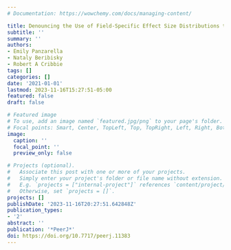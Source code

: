 ```yaml
---
# Documentation: https://wowchemy.com/docs/managing-content/

title: Denouncing the Use of Field-Specific Effect Size Distributions to Inform Magnitude
subtitle: ''
summary: ''
authors:
- Emily Panzarella
- Nataly Beribisky
- Robert A Cribbie
tags: []
categories: []
date: '2021-01-01'
lastmod: 2023-11-16T15:27:51-05:00
featured: false
draft: false

# Featured image
# To use, add an image named `featured.jpg/png` to your page's folder.
# Focal points: Smart, Center, TopLeft, Top, TopRight, Left, Right, BottomLeft, Bottom, BottomRight.
image:
  caption: ''
  focal_point: ''
  preview_only: false

# Projects (optional).
#   Associate this post with one or more of your projects.
#   Simply enter your project's folder or file name without extension.
#   E.g. `projects = ["internal-project"]` references `content/project/deep-learning/index.md`.
#   Otherwise, set `projects = []`.
projects: []
publishDate: '2023-11-16T20:27:51.642848Z'
publication_types:
- '2'
abstract: ''
publication: '*PeerJ*'
doi: https://doi.org/10.7717/peerj.11383
---
```

